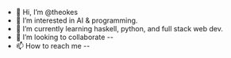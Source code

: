 - 👋 Hi, I’m @theokes
- 👀 I’m interested in AI & programming.
- 🌱 I’m currently learning haskell, python, and full stack web dev.
- 💞️ I’m looking to collaborate --
- 📫 How to reach me --

<!---
theokes/theokes is a ✨ special ✨ repository because its `README.md` (this file) appears on your GitHub profile.
You can click the Preview link to take a look at your changes.
--->
